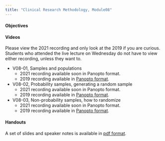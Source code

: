 ```yaml
---
title: "Clinical Research Methodology, Module08"
---
```


#### Objectives

#### Videos

Please view the 2021 recording and only look at the 2019 if you are curious. Students who attended the live lecture on Wednesday do not have to view either recording, unless they want to.

+ V08-01, Samples and populations
  + 2021 recording available soon in Panopto format.
  + 2019 recording available in [Panopto format](https://umkc.hosted.panopto.com/Panopto/Pages/Viewer.aspx?id=95620fdb-6ee9-4101-82ad-aa0d014a95f3).
+ V08-02, Probability samples, generating a random sample
  + 2021 recording available soon in Panopto format.
  + 2019 recording available in [Panopto format](https://umkc.hosted.panopto.com/Panopto/Pages/Viewer.aspx?id=d4284bc9-ec4d-4ed4-bc5e-aa0d0151a8bb).
+ V08-03, Non-probability samples, how to randomize
  + 2021 recording available soon in Panopto format.
  + 2019 recording available in [Panopto format](https://umkc.hosted.panopto.com/Panopto/Pages/Viewer.aspx?id=a044e141-96c4-48e9-9fd6-aa0d01574fc5).

#### Handouts

A set of slides and speaker notes is available in [pdf format](http://www.pmean.com/clinical-research-methods/video08-slides-and-speaker-notes.pdf).

